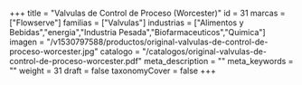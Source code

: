 +++
title = "Valvulas de Control de Proceso (Worcester)"
id = 31
marcas = ["Flowserve"]
familias = ["Valvulas"]
industrias = ["Alimentos y Bebidas","energia","Industria Pesada","Biofarmaceuticos","Quimica"]
imagen = "/v1530797588/productos/original-valvulas-de-control-de-proceso-worcester.jpg"
catalogo = "/catalogos/original-valvulas-de-control-de-proceso-worcester.pdf"
meta_description = ""
meta_keywords = ""
weight = 31
draft = false
taxonomyCover = false
+++
